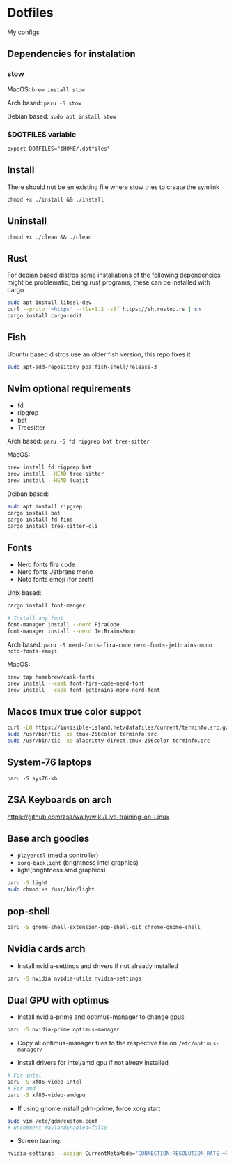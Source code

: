 # Dotfiles
My configs

## Dependencies for instalation
### stow
MacOS: `brew install stow`

Arch based: `paru -S stow`

Debian based: `sudo apt install stow`

### $DOTFILES variable
`export DOTFILES="$HOME/.dotfiles"`

## Install
There should not be en existing file where stow tries to create the symlink

`chmod +x ./install && ./install`

## Uninstall

`chmod +x ./clean && ./clean`

## Rust 
For debian based distros some installations of the following dependencies might be problematic, 
being rust programs, these can be installed with cargo

```sh
sudo apt install libssl-dev
curl --proto '=https' --tlsv1.2 -sSf https://sh.rustup.rs | sh
cargo install cargo-edit
```
## Fish
Ubuntu based distros use an older fish version, this repo fixes it
```sh
sudo apt-add-repository ppa:fish-shell/release-3
```

## Nvim optional requirements
* fd
* ripgrep
* bat
* Treesitter

Arch based: `paru -S fd ripgrep bat tree-sitter`

MacOS:
```sh
brew install fd rigprep bat
brew install --HEAD tree-sitter
brew install --HEAD luajit
```

Deiban based:
```sh
sudo apt install ripgrep
cargo install bat
cargo install fd-find
cargo install tree-sitter-cli
```

## Fonts
* Nerd fonts fira code
* Nerd fonts Jetbrans mono
* Noto fonts emoji (for arch)

Unix based: 
```sh
cargo install font-manger

# Install any font
font-manager install --nerd FiraCode
font-manager install --nerd JetBrainsMono
```

Arch based: `paru -S nerd-fonts-fira-code nerd-fonts-jetbrains-mono noto-fonts-emoji`

MacOS:

```sh
brew tap homebrew/cask-fonts
brew install --cask font-fira-code-nerd-font
brew install --cask font-jetbrains-mono-nerd-font
```

## Macos tmux true color suppot

```sh
curl -LO https://invisible-island.net/datafiles/current/terminfo.src.gz && gunzip terminfo.src.gz
sudo /usr/bin/tic -xe tmux-256color terminfo.src
sudo /usr/bin/tic -xe alacritty-direct,tmux-256color terminfo.src
```

## System-76 laptops
`paru -S sys76-kb`

## ZSA Keyboards on arch
https://github.com/zsa/wally/wiki/Live-training-on-Linux

## Base arch goodies
- `playerctl` (media controller)
- `xorg-backlight` (brightness intel graphics)
- light(brightness amd graphics)
```sh
paru -S light
sudo chmod +s /usr/bin/light
```

## pop-shell
```sh
paru -S gnome-shell-extension-pop-shell-git chrome-gnome-shell
```

## Nvidia cards arch
* Install nvidia-settings and drivers if not already installed
```sh
paru -S nvidia nvidia-utils nvidia-settings
```

## Dual GPU with optimus

* Install nvidia-prime and optimus-manager to change gpus
```sh 
paru -S nvidia-prime optimus-manager
```

* Copy all optimus-manager files to the respective file on `/etc/optimus-manager/`

* Install drivers for intel/amd gpu if not alreay installed
```sh
# For intel
paru -S xf86-video-intel
# For amd
paru -S xf86-video-amdgpu
```

* If using gnome install gdm-prime, force xorg start
```sh
sudo vim /etc/gdm/custom.conf
# uncomment WaylandEnabled=false
```

* Screen tearing:
```sh
nvidia-settings --assign CurrentMetaMode="CONNECTION:RESOLUTION_RATE +0+0 { ForceFullCompositionPipeline = On }"
```

